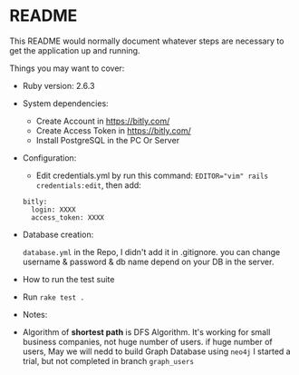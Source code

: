 # README

This README would normally document whatever steps are necessary to get the
application up and running.

Things you may want to cover:

* Ruby version: 2.6.3

* System dependencies:

  - Create Account in https://bitly.com/
  - Create Access Token in https://bitly.com/
  - Install PostgreSQL in the PC Or Server

* Configuration:

  - Edit credentials.yml by run this command: `EDITOR="vim" rails credentials:edit`,
  then add:

  ```
  bitly:
    login: XXXX
    access_token: XXXX
  ```

* Database creation:

  `database.yml` in the Repo, I didn't add it in .gitignore.
  you can change username & password & db name
  depend on your DB in the server.

* How to run the test suite

- Run `rake test .`

* Notes:

- Algorithm of **shortest path** is DFS Algorithm.
It's working for small business companies, not huge number of users.
if huge number of users, May we will nedd to build Graph Database using `neo4j`
I started a trial, but not completed in branch `graph_users`
